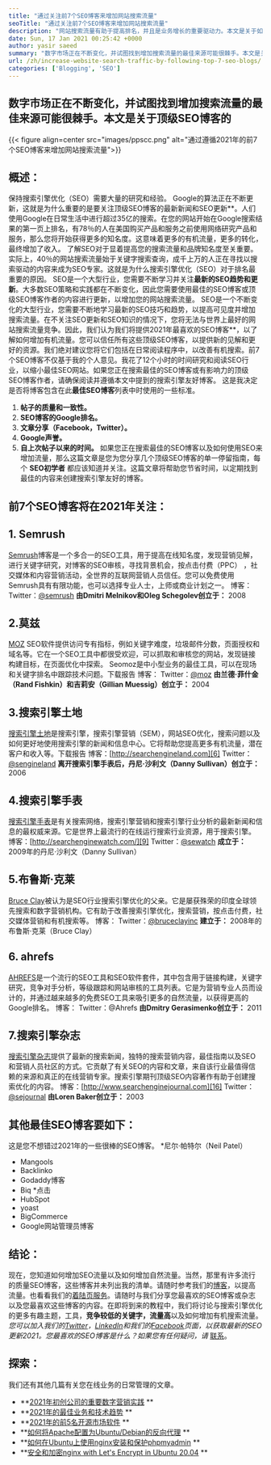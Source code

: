 ```yaml
---
title: "通过关注前7个SEO博客来增加网站搜索流量" 
seoTitle: "通过关注前7个SEO博客来增加网站搜索流量" 
description: "网站搜索流量有助于提高排名，并且是业务增长的重要驱动力。本文是关于如何增加网站搜索流量的？" 
date: Sun, 17 Jan 2021 00:25:42 +0000
author: yasir saeed
summary: "数字市场正在不断变化，并试图找到增加搜索流量的最佳来源可能很棘手。本文是关于顶级SEO博客的" 
url: /zh/increase-website-search-traffic-by-following-top-7-seo-blogs/
categories: ['Blogging', 'SEO']
---
```


## 数字市场正在不断变化，并试图找到增加搜索流量的最佳来源可能很棘手。本文是关于顶级SEO博客的

{{< figure align=center src="images/ppscc.png" alt="通过遵循2021年的前7个SEO博客来增加网站搜索流量">}}


## 概述：
保持搜索引擎优化（SEO）需要大量的研究和经验。 Google的算法正在不断更新，这就是为什么重要的是要关注顶级SEO博客的最新新闻和SEO更新**。人们使用Google在日常生活中进行超过35亿的搜索。在您的网站开始在Google搜索结果的第一页上排名，有78％的人在美国购买产品和服务之前使用网络研究产品和服务，那么您将开始获得更多的知名度。这意味着更多的有机流量，更多的转化，最终增加了收入。
了解SEO对于显着提高您的搜索流量和品牌知名度至关重要。实际上，40％的网站搜索流量始于关键字搜索查询，成千上万的人正在寻找以搜索驱动的内容来成为SEO专家。这就是为什么搜索引擎优化（SEO）对于排名最重要的原因。 SEO是一个大型行业，您需要不断学习并关注**最新的SEO趋势和更新**。大多数SEO策略和实践都在不断变化，因此您需要使用最佳的SEO博客或顶级SEO博客作者的内容进行更新，以增加您的网站搜索流量。
SEO是一个不断变化的大型行业，您需要不断地学习最新的SEO技巧和趋势，以提高可见度并增加搜索流量。在不关注SEO更新和SEO知识的情况下，您将无法与世界上最好的网站搜索流量竞争。因此，我们认为我们将提供2021年最喜欢的SEO博客**，以了解如何增加有机流量。您可以信任所有这些顶级SEO博客，以提供新的见解和更好的资源。我们绝对建议您将它们包括在日常阅读程序中，以改善有机搜索。前7个SEO博客不仅基于我的个人意见。我花了12个小时的时间研究和阅读SEO行业，以缩小最佳SEO网站。如果您正在搜索最佳的SEO博客或有影响力的顶级SEO博客作者，请确保阅读并遵循本文中提到的搜索引擎友好博客。
这是我决定是否将博客包含在此**最佳SEO博客**列表中时使用的一些标准。
  1. **帖子的质量和一致性。**
  2.  **SEO博客的Google排名。** 
  3. **文章分享（Facebook，Twitter）。**
  4.  **Google声誉。** 
  5. **自上次帖子以来的时间。**
如果您正在搜索最佳的SEO博客以及如何使用SEO来增加流量，那么这篇文章是您为您分享几个顶级SEO博客的单一停留指南，每个 **SEO初学者** 都应该知道并关注。这篇文章将帮助您节省时间，以定期找到最佳的内容来创建搜索引擎友好的博客。

## 前7个SEO博客将在2021年关注：

## 1. Semrush
[Semrush][1]博客是一个多合一的SEO工具，用于提高在线知名度，发现营销见解，进行关键字研究，对博客的SEO审核，寻找背景机会，按点击付费（PPC） ，社交媒体和内容营销活动，全世界的互联网营销人员信任。您可以免费使用Semrush具有有限功能，也可以选择专业人士，上师或商业计划之一。
博客：
Twitter：[@semrush][2]
**由Dmitri Melnikov和Oleg Schegolev创立于：** 2008

## 2.莫兹
[MOZ][3] SEO软件提供访问专有指标，例如关键字难度，垃圾邮件分数，页面授权和域名等。它在一个SEO工具中都很受欢迎，可以抓取和审核您的网站，发现链接构建目标，在页面优化中探索。 Seomoz是中小型业务的最佳工具，可以在现场和关键字排名中跟踪技术问题。下载报告
博客：
Twitter：[@moz][4]
**由兰德·菲什金（Rand Fishkin）和吉莉安（Gillian Muessig）创立于：** 2004

## 3.搜索引擎土地
[搜索引擎土地][5]是搜索引擎，搜索引擎营销（SEM），网站SEO优化，搜索问题以及如何更好地使用搜索引擎的新闻和信息中心。它将帮助您提高更多有机流量，潜在客户和收入等。下载报告
博客：[http://searchengineland.com][6]
Twitter：[@sengineland][7]
**离开搜索引擎手表后，丹尼·沙利文（Danny Sullivan）创立于：** 2006

## 4.搜索引擎手表
[搜索引擎手表][8]是有关搜索网络，搜索引擎营销和搜索引擎行业分析的最新新闻和信息的最权威来源。它是世界上最流行的在线运行搜索行业资源，用于搜索引擎。
博客：[http://searchenginewatch.com/][9]
Twitter：[@sewatch][10]
**成立于：** 2009年的丹尼·沙利文（Danny Sullivan）

## 5.布鲁斯·克莱
[Bruce Clay][11]被认为是SEO行业搜索引擎优化的父亲。它是屡获殊荣的印度全球领先搜索和数字营销机构。它有助于改善搜索引擎优化，搜索营销，按点击付费，社交媒体营销和有机搜索等。
博客：
Twitter：[@bruceclayinc][12]
**建立于：** 2008年的布鲁斯·克莱（Bruce Clay）

## 6. ahrefs
[AHREFS][13]是一个流行的SEO工具和SEO软件套件，其中包含用于链接构建，关键字研究，竞争对手分析，等级跟踪和网站审核的工具列表。它是为营销专业人员而设计的，并通过越来越多的免费SEO工具来吸引更多的自然流量，以获得更高的Google排名。
博客：[][14]
Twitter：@Ahrefs
**由Dmitry Gerasimenko创立于：** 2011

## 7.搜索引擎杂志
[搜索引擎杂志][15]提供了最新的搜索新闻，独特的搜索营销内容，最佳指南以及SEO和营销人员社区的方式。它贡献了有关SEO的内容和文章，来自该行业最值得信赖的来源和真正的在线营销专家。搜索引擎期刊顶级SEO内容著作有助于创建搜索优化的内容。
博客：[http://www.searchenginejournal.com][16]
Twitter：[@sejournal][17]
**由Loren Baker创立于：** 2003

## 其他最佳SEO博客要如下：
这是您不想错过2021年的一些很棒的SEO博客。
  *尼尔·帕特尔（Neil Patel）
  * Mangools
  * Backlinko
  * Godaddy博客
  * Biq
  *点击
  * HubSpot
  * yoast
  * BigCommerce
  * Google网站管理员博客

## 结论：
现在，您知道如何增加SEO流量以及如何增加自然流量。当然，那里有许多流行的质量SEO博客，这些博客并未列出我的清单。请随时参考我们的[博客][18]，以提高流量。也看看我们的[着陆页服务][19]。请随时与我们分享您最喜欢的SEO博客或杂志以及您最喜欢这些博客的内容。在即将到来的教程中，我们将讨论与搜索引擎优化的更多有趣主题，工具，**竞争较低的关键字，流量高**以及如何增加有机搜索流量。
_您可以加入我们的[Twitter][20]，[LinkedIn][21]和我们的[Facebook][22]页面，以获取最新的SEO更新2021。您最喜欢的SEO博客是什么？如果您有任何疑问，请_ [联系][23]。

## 探索：
我们还有其他几篇有关您在线业务的日常管理的文章。
  * **[2021年初创公司的重要数字营销实践][24] ** 
  * **[2021年的最佳业务和技术趋势][25] ** 
  * **[2021年的前5名开源市场软件][26] ** 
  * **[如何将Apache配置为Ubuntu/Debian的反向代理][27] ** 
  * **[如何在Ubuntu上使用nginx安装和保护phpmyadmin][28] ** 
  * **[安全和加密nginx with Let's Encrypt in Ubuntu 20.04][29] ** 

  
[1]: https://www.semrush.com/blog/
[2]: https://twitter.com/semrush
[3]: http://moz.com/blog
[4]: https://twitter.com/moz
[5]: http://searchengineland.com
[6]: http://searchengineland.com/
[7]: https://twitter.com/sengineland
[8]: http://searchenginewatch.com/
[9]: https://searchenginewatch.com/
[10]: https://twitter.com/sewatch
[11]: http://www.bruceclay.com/blog
[12]: https://twitter.com/BruceClayInc
[13]: https://ahrefs.com/blog/
[14]: https://www.seoorganic.co.uk/blog/
[15]: http://www.searchenginejournal.com
[16]: http://www.searchenginejournal.com/
[17]: https://twitter.com/sejournal
[18]: https://blog.containerize.com/
[19]: https://products.containerize.com/
[20]: https://twitter.com/containerize_co
[21]: https://www.linkedin.com/company/containerize/
[22]: http://facebook.com/containerize
[23]: mailto:yasir.saeed@aspose.com
[24]: https://blog.containerize.com/marketing-automation/important-digital-marketing-practices-for-startups-in-2021/
[25]: https://blog.containerize.com/2021/04/23/best-business-and-technology-trends-in-2021-and-beyond/
[26]: https://blog.containerize.com/marketplace/top-5-open-source-marketplace-software-in-2021/
[27]: https://blog.containerize.com/web-server-solution-stack/how-to-configure-apache-as-a-reverse-proxy-for-ubuntudebian/
[28]: https://blog.containerize.com/web-server-solution-stack/how-to-install-and-secure-phpmyadmin-with-nginx-on-ubuntu/
[29]: https://blog.containerize.com/web-server-solution-stack/how-to-secure-nginx-with-letsencrypt-on-ubuntu-20-04/
